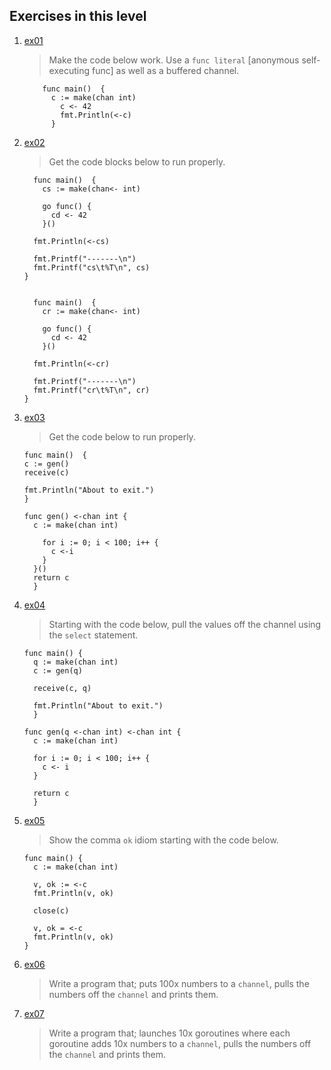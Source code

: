 ## Exercises in this level
1. [ex01](10.ex01.go)
    > Make the code below work. Use a `func literal` [anonymous self-executing func] as well as a buffered channel.
    ```
        func main()  {
          c := make(chan int)
            c <- 42
            fmt.Println(<-c)
          }

    ```
2. [ex02](10.ex02.go)
    > Get the code blocks below to run properly.
    ```
      func main()  {
        cs := make(chan<- int)

        go func() {
          cd <- 42
        }()

      fmt.Println(<-cs)

      fmt.Printf("-------\n")
      fmt.Printf("cs\t%T\n", cs)
    }


      func main()  {
        cr := make(chan<- int)

        go func() {
          cd <- 42
        }()

      fmt.Println(<-cr)

      fmt.Printf("-------\n")
      fmt.Printf("cr\t%T\n", cr)
    }
    ```
3. [ex03](10.ex03.go)
    > Get the code below to run properly.
    ```
    func main()  {
    c := gen()
    receive(c)

    fmt.Println("About to exit.")
    }

    func gen() <-chan int {
      c := make(chan int)

        for i := 0; i < 100; i++ {
          c <-i
        }
      }()
      return c
      }
   ```
4. [ex04](10.ex04.go)
    > Starting with the code below, pull the values off the channel using the `select` statement.
    ```
    func main() {
      q := make(chan int)
      c := gen(q)

      receive(c, q)

      fmt.Println("About to exit.")
      }

    func gen(q <-chan int) <-chan int {
      c := make(chan int)

      for i := 0; i < 100; i++ {
        c <- i
      }

      return c
      }
    ```
5. [ex05](10.ex05.go)
    > Show the comma `ok` idiom starting with the code below.
    ```
    func main() {
      c := make(chan int)

      v, ok := <-c
      fmt.Println(v, ok)

      close(c)

      v, ok = <-c
      fmt.Println(v, ok)
    }
    ```
6. [ex06](10.ex06.go)
    > Write a program that; puts 100x numbers to a `channel`, pulls the numbers off the `channel` and prints them.

7. [ex07](10.ex07.go)
    > Write a program that; launches 10x goroutines where each goroutine adds 10x numbers to a `channel`, pulls the numbers off the `channel` and prints them.



